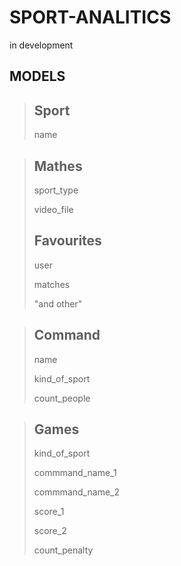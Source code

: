 # SPORT-ANALITICS
in development
## MODELS

> ## Sport
>
> name

> ## Mathes
> 
> sport_type
> 
> video_file
> 
> ## Favourites
> 
> user
> 
> matches
>
> "and other"

> ## Command
>
> name
>
> kind_of_sport
>
> count_people

> ## Games
>
> kind_of_sport
>
> commmand_name_1
>
> commmand_name_2
>
> score_1
>
> score_2
>
> count_penalty
